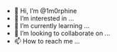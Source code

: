 - 👋 Hi, I’m @1m0rphine
- 👀 I’m interested in ...
- 🌱 I’m currently learning ...
- 💞️ I’m looking to collaborate on ...
- 📫 How to reach me ...

<!---
1m0rphine/1m0rphine is a ✨ special ✨ repository because its `README.md` (this file) appears on your GitHub profile.
You can click the Preview link to take a look at your changes.
--->
